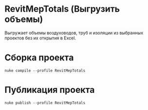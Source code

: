 # RevitMepTotals (Выгрузить объемы)
Выгружает объемы воздуховодов, труб и изоляции из выбранных проектов без их открытия в Excel.

# Сборка проекта
```
nuke compile --profile RevitMepTotals
```

# Публикация проекта
```
nuke publish --profile RevitMepTotals
```
